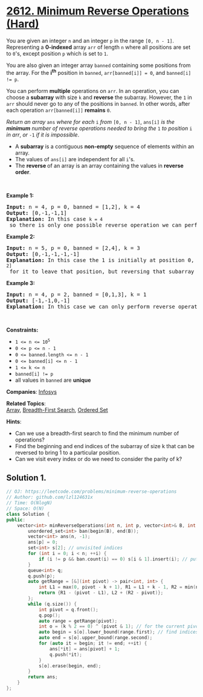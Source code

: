 # [2612. Minimum Reverse Operations (Hard)](https://leetcode.com/problems/minimum-reverse-operations)

<p>You are given an integer <code>n</code> and an integer <code>p</code> in the range <code>[<font face="monospace">0</font>, n - 1]</code>. Representing a <strong>0-indexed</strong> array <code>arr</code>&nbsp;of length <code>n</code> where all positions are set to <code>0</code>&#39;s, except position <code>p</code> which is set to <code>1</code>.</p>

<p>You are also given an integer array <code>banned</code> containing some positions from the array. For the <strong>i</strong><sup><strong>th</strong></sup> position in <code>banned</code>, <code>arr[banned[i]] = 0</code>, and <code>banned[i] != p</code>.</p>

<p>You can perform <strong>multiple</strong> operations on <code>arr</code>. In an operation, you can choose a <strong>subarray</strong> with size <code>k</code> and <strong>reverse</strong> the subarray. However, the <code>1</code> in <code>arr</code> should never go to any of the positions in <code>banned</code>. In other words, after each operation <code>arr[banned[i]]</code> <strong>remains</strong> <code>0</code>.</p>

<p><em>Return an array</em> <code>ans</code> <em>where</em><em> for each </em><code>i</code><em> from </em><code>[0, n - 1]</code>, <code>ans[i]</code> <em>is the <strong>minimum</strong> number of reverse operations needed to bring the</em> <code>1</code> <em>to position</em> <code>i</code><em> in arr</em>, <em>or</em> <code>-1</code> <em>if it is impossible</em>.</p>

<ul>
	<li>A <strong>subarray</strong> is a contiguous <strong>non-empty</strong> sequence of elements within an array.</li>
	<li>The values of <code>ans[i]</code> are independent for all <code>i</code>&#39;s.</li>
	<li>The <strong>reverse </strong>of an array is an array containing the values in <strong>reverse order</strong>.</li>
</ul>

<p>&nbsp;</p>
<p><strong class="example">Example 1:</strong></p>

<pre>
<strong>Input:</strong> n = 4, p = 0, banned = [1,2], k = 4
<strong>Output:</strong> [0,-1,-1,1]
<strong>Explanation:</strong> In this case <code>k = 4</code> so there is only one possible reverse operation we can perform, which is reversing the whole array. Initially, 1<strong> </strong>is placed at position 0 so the amount of operations we need for position 0 is <code>0</code>. We can never place a 1 on the banned positions, so the answer for positions 1 and 2 is <code>-1</code>. Finally, with one reverse operation we can bring the 1 to index 3, so the answer for position 3 is <code>1</code>. 
</pre>

<p><strong class="example">Example 2:</strong></p>

<pre>
<strong>Input:</strong> n = 5, p = 0, banned = [2,4], k = 3
<strong>Output:</strong> [0,-1,-1,-1,-1]
<strong>Explanation:</strong> In this case the 1 is initially at position 0, so the answer for that position is <code>0</code>. We can perform reverse operations of size 3. The 1 is currently located at position 0, so we need to reverse the subarray <code>[0, 2]</code> for it to leave that position, but reversing that subarray makes position 2 have a 1, which shouldn&#39;t happen. So, we can&#39;t move the 1 from position 0, making the result for all the other positions <code>-1</code>. 
</pre>

<p><strong class="example">Example 3:</strong></p>

<pre>
<strong>Input:</strong> n = 4, p = 2, banned = [0,1,3], k = 1
<strong>Output:</strong> [-1,-1,0,-1]
<strong>Explanation:</strong> In this case we can only perform reverse operations of size 1.<strong>&nbsp;</strong>So the 1 never changes its position.
</pre>

<p>&nbsp;</p>
<p><strong>Constraints:</strong></p>

<ul>
	<li><code>1 &lt;= n &lt;= 10<sup>5</sup></code></li>
	<li><code>0 &lt;= p &lt;= n - 1</code></li>
	<li><code>0 &lt;= banned.length &lt;= n - 1</code></li>
	<li><code>0 &lt;= banned[i] &lt;= n - 1</code></li>
	<li><code>1 &lt;= k &lt;= n&nbsp;</code></li>
	<li><code>banned[i] != p</code></li>
	<li>all values in <code>banned</code>&nbsp;are <strong>unique</strong>&nbsp;</li>
</ul>


**Companies**:
[Infosys](https://leetcode.com/company/infosys)

**Related Topics**:  
[Array](https://leetcode.com/tag/array), [Breadth-First Search](https://leetcode.com/tag/breadth-first-search), [Ordered Set](https://leetcode.com/tag/ordered-set)

**Hints**:
* Can we use a breadth-first search to find the minimum number of operations?
* Find the beginning and end indices of the subarray of size k that can be reversed to bring 1 to a particular position.
* Can we visit every index or do we need to consider the parity of k?

## Solution 1.

```cpp
// OJ: https://leetcode.com/problems/minimum-reverse-operations
// Author: github.com/lzl124631x
// Time: O(NlogN)
// Space: O(N)
class Solution {
public:
    vector<int> minReverseOperations(int n, int p, vector<int>& B, int k) {
        unordered_set<int> ban(begin(B), end(B));
        vector<int> ans(n, -1);
        ans[p] = 0;
        set<int> s[2]; // unvisited indices
        for (int i = 0; i < n; ++i) {
            if (i != p && ban.count(i) == 0) s[i & 1].insert(i); // put all available spots in sets based on parity
        }
        queue<int> q;
        q.push(p);
        auto getRange = [&](int pivot) -> pair<int, int> {
            int L1 = max(0, pivot - k + 1), R1 = L1 + k - 1, R2 = min(n - 1, pivot + k - 1), L2 = R2 - k + 1;
            return {R1 - (pivot - L1), L2 + (R2 - pivot)};
        };
        while (q.size()) {
            int pivot = q.front();
            q.pop();
            auto range = getRange(pivot);
            int o = (k % 2 == 0) ^ (pivot & 1); // for the current pivot, check the parity of the indices to visit next.
            auto begin = s[o].lower_bound(range.first); // find indices of this parity within range.
            auto end = s[o].upper_bound(range.second);
            for (auto it = begin; it != end; ++it) {
                ans[*it] = ans[pivot] + 1;
                q.push(*it);
            }
            s[o].erase(begin, end);
        }
        return ans;
    }
};
```
